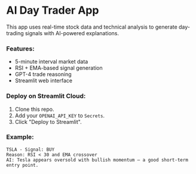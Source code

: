 # AI Day Trader App

This app uses real-time stock data and technical analysis to generate day-trading signals with AI-powered explanations.

### Features:
- 5-minute interval market data
- RSI + EMA-based signal generation
- GPT-4 trade reasoning
- Streamlit web interface

### Deploy on Streamlit Cloud:
1. Clone this repo.
2. Add your `OPENAI_API_KEY` to `Secrets`.
3. Click "Deploy to Streamlit".

### Example:
```text
TSLA - Signal: BUY
Reason: RSI < 30 and EMA crossover
AI: Tesla appears oversold with bullish momentum — a good short-term entry point.
